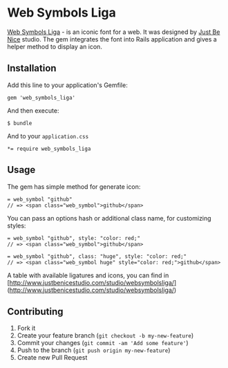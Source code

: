 # Web Symbols Liga 

[Web Symbols Liga](http://www.justbenicestudio.com/studio/websymbolsliga/) - is an iconic font for a web. It was designed by [Just Be Nice](http://www.justbenicestudio.com) studio. The gem integrates the font into Rails application and gives a helper method to display an icon.

## Installation

Add this line to your application's Gemfile:

    gem 'web_symbols_liga'

And then execute:

    $ bundle

And to your `application.css`
    
    *= require web_symbols_liga

## Usage

The gem has simple method for generate icon:

    = web_symbol "github"
    // => <span class="web_symbol">github</span>


You can pass an options hash or additional class name, for customizing styles:
    
    = web_symbol "github", style: "color: red;"
    // => <span class="web_symbol">github</span>

    = web_symbol "github", class: "huge", style: "color: red;"
    // => <span class="web_symbol huge" style="color: red;">github</span>

A table with available ligatures and icons, you can find in [http://www.justbenicestudio.com/studio/websymbolsliga/] (http://www.justbenicestudio.com/studio/websymbolsliga/)


## Contributing

1. Fork it
2. Create your feature branch (`git checkout -b my-new-feature`)
3. Commit your changes (`git commit -am 'Add some feature'`)
4. Push to the branch (`git push origin my-new-feature`)
5. Create new Pull Request